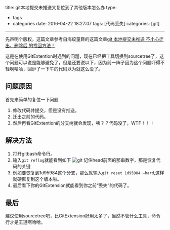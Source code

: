 title: git本地提交未推送又复位到了其他版本怎么办
type:
  - tags
  - categories
date: 2016-04-22 18:27:07
tags: [代码丢失]
categories: [git]
---
先声明个版权，这篇文章参考自海蛟童鞋的这篇文章[git 本地提交未推送 不小心迁出、删除后 的找回方法！](http://blog.csdn.net/fo11ower/article/details/45893557)

这是在使用GitExtention时遇到的问题，现在已经把工具切换到sourcetree了，这个问题可以说是能够避免了，但是还要说以下，因为前一阵子因为这个问题吓得不轻啊哈哈，回炉了一下午的代码以为就这么没了。
## 问题原因
首先来简单的复位一下问题

1. 修改代码并提交，但是没有推送。
2. 迁出之前的代码。
3. 然后再看GitExtention的分支树就会发现，咦？？代码没了，WTF！！！

## 解决方法
1. 打开gitbash命令行。
2. 输入`git reflog`就能看到如下
![git](http://7xr8op.com1.z0.glb.clouddn.com/git.png)
记住head前面的那串数字，那是恢复代码的关键
3. 例如要恢复到1d95984这个分支，那么就输入`git reset 1d95984 –hard`,这样就硬恢复到这个版本啦。
4. 最后看下你的GitExtension就能看到你之前“丢失”的代码了。

## 最后
建议使用sourcetree吧，比GitExtension好用太多了，当然不管什么工具，命令行才是王道啊哈哈。

